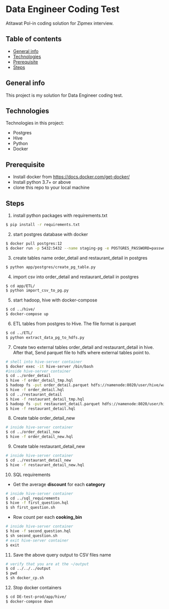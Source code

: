 # Data Engineer Coding Test

Atitawat Pol-in coding solution for Zipmex interview.

## Table of contents

* [General info](#general-info)
* [Technologies](#technologies)
* [Prerequisite](#prerequisite)
* [Steps](#steps)

## General info

This project is my solution for Data Engineer coding test.

## Technologies
Technologies in this project:
* Postgres
* Hive
* Python
* Docker

## Prerequisite
* Install docker from https://docs.docker.com/get-docker/
* Install python 3.7+ or above
* clone this repo to your local machine

## Steps
1. install python packages with requirements.txt
```bash
$ pip install -r requirements.txt
```
2. start postgres database with docker
```bash
$ docker pull postgres:12
$ docker run -p 5432:5432 --name staging-pg -e POSTGRES_PASSWORD=password -e POSTGRES_DB=zipmex -d postgres:12
```
3. create tables name order_detail and restaurant_detail in postgres
```bash
$ python app/postgres/create_pg_table.py
```
4. import csv into order_detail and restaurant_detail in postgres
```bash
$ cd app/ETL/
$ python import_csv_to_pg.py
```
5. start hadoop, hive with docker-compose
```bash
$ cd ../hive/
$ docker-compose up
```
6. ETL tables from postgres to Hive. The file format is parquet
```bash
$ cd ../ETL/
$ python extract_data_pg_to_hdfs.py
```
7. Create two external tables order_detail and restaurant_detail in hive. After that, Send parquet file to hdfs where external tables point to.
```bash
# shell into hive-server container
$ docker exec -it hive-server /bin/bash
#inside hive-server container
$ cd ../order_detail
$ hive -f order_detail_tmp.hql
$ hadoop fs -put order_detail.parquet hdfs://namenode:8020/user/hive/warehouse/order_detail_tmp
$ hive -f order_detail.hql
$ cd ../restaurant_detail
$ hive -f restaurant_detail_tmp.hql
$ hadoop fs -put restaurant_detail.parquet hdfs://namenode:8020/user/hive/warehouse/restaurant_detail_tmp
$ hive -f restaurant_detail.hql
```
8. Create table order_detail_new
```bash
# inside hive-server container
$ cd ../order_detail_new
$ hive -f order_detail_new.hql
```
9. Create table restaurant_detail_new
```bash
# inside hive-server container
$ cd ../restaurant_detail_new
$ hive -f restaurant_detail_new.hql
```
10. SQL requirements
* Get the average __discount__ for each __category__
```bash
# inside hive-server container
$ cd ../sql_requirements
$ hive -f first_question.hql
$ sh first_question.sh
```
* Row count per each __cooking_bin__
```bash
# inside hive-server container
$ hive -f second_question.hql
$ sh second_question.sh
# exit hive-server container
$ exit
```
11. Save the above query output to CSV files name
```bash
# verify that you are at the ~/output
$ cd ../../../output
$ pwd
$ sh docker_cp.sh
```
12. Stop docker containers
```bash
$ cd DE-test-prod/app/hive/
$ docker-compose down
```
